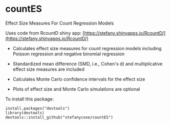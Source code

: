 # countES

Effect Size Measures For Count Regression Models

Uses code from RcountD shiny app: [https://stefany.shinyapps.io/RcountD/](https://stefany.shinyapps.io/RcountD/)

- Calculates effect size measures for count regression models including Poisson regression and negative binomial regression

- Standardized mean difference (SMD, i.e., Cohen's d) and multiplicative effect size measures are included

- Calculates Monte Carlo confidence intervals for the effect size

- Plots of effect size and Monte Carlo simulations are optional

To install this package:

```{r, eval = FALSE}
install.packages("devtools")
library(devtools)
devtools::install_github("stefanycoxe/countES")
```
